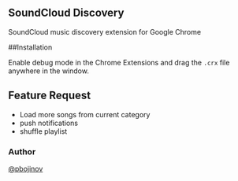 ## SoundCloud Discovery

SoundCloud music discovery extension for Google Chrome


##Installation

Enable debug mode in the Chrome Extensions and drag the `.crx` file anywhere in the window.

## Feature Request

* Load more songs from current category
* push notifications
* shuffle playlist

### Author

[@pbojinov](http://twitter.com/pbojinov)
